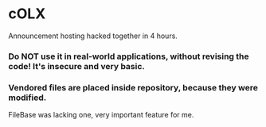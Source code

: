 # cOLX
Announcement hosting hacked together in 4 hours.


### Do NOT use it in real-world applications, without revising the code! It's insecure and very basic.

### Vendored files are placed inside repository, because they were modified.

FileBase was lacking one, very important feature for me.

